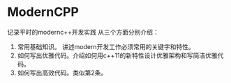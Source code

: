 # ModernCPP
记录平时的modernc++开发实践
从三个方面分别介绍：
1. 常用基础知识。 讲述modern开发工作必须常用的关键字和特性。
2. 如何写出优雅代码。介绍如何用c++11的新特性设计优雅架构和写简洁优雅代码。
3. 如何写出高效代码。类似第2条。
